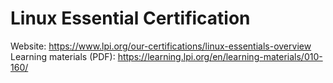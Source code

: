 # Linux Essential Certification   
Website: https://www.lpi.org/our-certifications/linux-essentials-overview  
Learning materials (PDF): https://learning.lpi.org/en/learning-materials/010-160/
